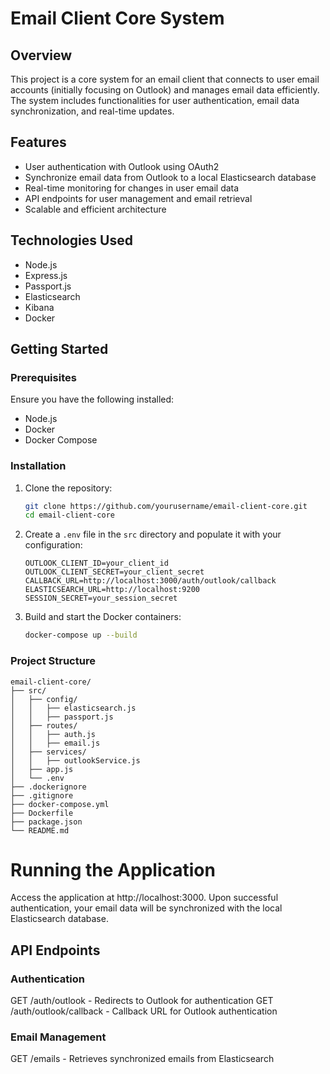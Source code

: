 # Email Client Core System

## Overview

This project is a core system for an email client that connects to user email accounts (initially focusing on Outlook) and manages email data efficiently. The system includes functionalities for user authentication, email data synchronization, and real-time updates.

## Features

- User authentication with Outlook using OAuth2
- Synchronize email data from Outlook to a local Elasticsearch database
- Real-time monitoring for changes in user email data
- API endpoints for user management and email retrieval
- Scalable and efficient architecture

## Technologies Used

- Node.js
- Express.js
- Passport.js
- Elasticsearch
- Kibana
- Docker

## Getting Started

### Prerequisites

Ensure you have the following installed:

- Node.js
- Docker
- Docker Compose

### Installation

1. Clone the repository:

    ```sh
    git clone https://github.com/yourusername/email-client-core.git
    cd email-client-core
    ```

2. Create a `.env` file in the `src` directory and populate it with your configuration:

    ```plaintext
    OUTLOOK_CLIENT_ID=your_client_id
    OUTLOOK_CLIENT_SECRET=your_client_secret
    CALLBACK_URL=http://localhost:3000/auth/outlook/callback
    ELASTICSEARCH_URL=http://localhost:9200
    SESSION_SECRET=your_session_secret
    ```

3. Build and start the Docker containers:

    ```sh
    docker-compose up --build
    ```

### Project Structure

```plaintext
email-client-core/
├── src/
│   ├── config/
│   │   ├── elasticsearch.js
│   │   ├── passport.js
│   ├── routes/
│   │   ├── auth.js
│   │   ├── email.js
│   ├── services/
│   │   ├── outlookService.js
│   ├── app.js
│   └── .env
├── .dockerignore
├── .gitignore
├── docker-compose.yml
├── Dockerfile
├── package.json
└── README.md
```


# Running the Application

Access the application at http://localhost:3000.
Upon successful authentication, your email data will be synchronized with the local Elasticsearch database.

## API Endpoints

### Authentication
GET /auth/outlook - Redirects to Outlook for authentication
GET /auth/outlook/callback - Callback URL for Outlook authentication

### Email Management
GET /emails - Retrieves synchronized emails from Elasticsearch